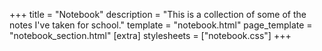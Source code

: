 +++
title = "Notebook"
description = "This is a collection of some of the notes I've taken for school."
template = "notebook.html"
page_template = "notebook_section.html"
[extra]
stylesheets = ["notebook.css"]
+++
